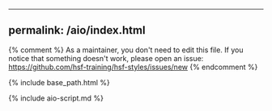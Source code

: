 
---
permalink: /aio/index.html
---

{% comment %}
As a maintainer, you don't need to edit this file.
If you notice that something doesn't work, please
open an issue: https://github.com/hsf-training/hsf-styles/issues/new
{% endcomment %}

{% include base_path.html %}

{% include aio-script.md %}
